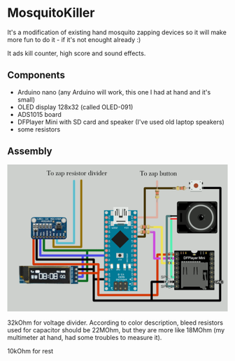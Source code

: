 # MosquitoKiller

It's a modification of existing hand mosquito zapping devices so it will make more fun to do it - if it's not enought already :)

It ads kill counter, high score and sound effects.

## Components

* Arduino nano (any Arduino will work, this one I had at hand and it's small)
* OLED display 128x32 (called OLED-091)
* ADS1015 board
* DFPlayer Mini with SD card and speaker (I've used old laptop speakers)
* some resistors

## Assembly

![MosquitoKiller schematic](https://github.com/Saur0o0n/MosquitoKiller/blob/2a2c9f64fb0cd5d484beb640bc2a6db06d57f0b8/documentation/MosquitoKiller-schematic.png)

32kOhm for voltage divider. According to color description, bleed resistors used for capacitor should be 22MOhm, but they are more like 18MOhm (my multimeter at hand, had some troubles to measure it).

10kOhm for rest
